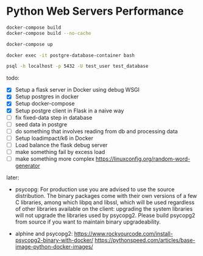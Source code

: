 # Python Web Servers Performance

```bash
docker-compose build
docker-compose build --no-cache

docker-compose up

docker exec -it postgre-database-container bash

psql -h localhost -p 5432 -U test_user test_database
```

todo:

- [x] Setup a flask server in Docker using debug WSGI
- [x] Setup postgres in docker
- [x] Setup docker-compose
- [x] Setup postgre client in Flask in a naive way
- [ ] fix fixed-data step in database
- [ ] seed data in postgre
- [ ] do something that involves reading from db and processing data
- [ ] Setup loadimpact/k6 in Docker
- [ ] Load balance the flask debug server
- [ ] make something fail by excess load
- [ ] make something more complex https://linuxconfig.org/random-word-generator

later:

- psycopg: For production use you are advised to use the source distribution. The binary packages come with their own versions of a few C libraries, among which libpq and libssl, which will be used regardless of other libraries available on the client: upgrading the system libraries will not upgrade the libraries used by psycopg2. Please build psycopg2 from source if you want to maintain binary upgradeability.

- alphine and psycopg2: https://www.rockyourcode.com/install-psycopg2-binary-with-docker/
https://pythonspeed.com/articles/base-image-python-docker-images/